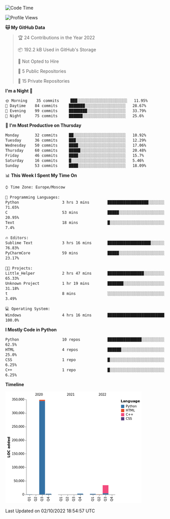 <!--START_SECTION:waka-->
![Code Time](http://img.shields.io/badge/Code%20Time-31%20hrs%2031%20mins-blue)

![Profile Views](http://img.shields.io/badge/Profile%20Views-0-blue)

**🐱 My GitHub Data** 

> 🏆 24 Contributions in the Year 2022
 > 
> 📦 192.2 kB Used in GitHub's Storage 
 > 
> 🚫 Not Opted to Hire
 > 
> 📜 5 Public Repositories 
 > 
> 🔑 15 Private Repositories  
 > 
**I'm a Night 🦉** 

```text
🌞 Morning    35 commits     ███░░░░░░░░░░░░░░░░░░░░░░   11.95% 
🌆 Daytime    84 commits     ███████░░░░░░░░░░░░░░░░░░   28.67% 
🌃 Evening    99 commits     ████████░░░░░░░░░░░░░░░░░   33.79% 
🌙 Night      75 commits     ██████░░░░░░░░░░░░░░░░░░░   25.6%

```
📅 **I'm Most Productive on Thursday** 

```text
Monday       32 commits     ██░░░░░░░░░░░░░░░░░░░░░░░   10.92% 
Tuesday      36 commits     ███░░░░░░░░░░░░░░░░░░░░░░   12.29% 
Wednesday    50 commits     ████░░░░░░░░░░░░░░░░░░░░░   17.06% 
Thursday     60 commits     █████░░░░░░░░░░░░░░░░░░░░   20.48% 
Friday       46 commits     ████░░░░░░░░░░░░░░░░░░░░░   15.7% 
Saturday     16 commits     █░░░░░░░░░░░░░░░░░░░░░░░░   5.46% 
Sunday       53 commits     ████░░░░░░░░░░░░░░░░░░░░░   18.09%

```


📊 **This Week I Spent My Time On** 

```text
⌚︎ Time Zone: Europe/Moscow

💬 Programming Languages: 
Python                   3 hrs 3 mins        ██████████████████░░░░░░░   71.65% 
C                        53 mins             █████░░░░░░░░░░░░░░░░░░░░   20.95% 
Text                     18 mins             █░░░░░░░░░░░░░░░░░░░░░░░░   7.4%

🔥 Editors: 
Sublime Text             3 hrs 16 mins       ███████████████████░░░░░░   76.83% 
PyCharmCore              59 mins             █████░░░░░░░░░░░░░░░░░░░░   23.17%

🐱‍💻 Projects: 
Little_Helper            2 hrs 47 mins       ████████████████░░░░░░░░░   65.33% 
Unknown Project          1 hr 19 mins        ███████░░░░░░░░░░░░░░░░░░   31.18% 
t                        8 mins              ░░░░░░░░░░░░░░░░░░░░░░░░░   3.49%

💻 Operating System: 
Windows                  4 hrs 16 mins       █████████████████████████   100.0%

```

**I Mostly Code in Python** 

```text
Python                   10 repos            ███████████████░░░░░░░░░░   62.5% 
HTML                     4 repos             ██████░░░░░░░░░░░░░░░░░░░   25.0% 
CSS                      1 repo              █░░░░░░░░░░░░░░░░░░░░░░░░   6.25% 
C++                      1 repo              █░░░░░░░░░░░░░░░░░░░░░░░░   6.25%

```


**Timeline**

![Chart not found](https://raw.githubusercontent.com/Delitel-WEB/Delitel-WEB/main/charts/bar_graph.png) 


 Last Updated on 02/10/2022 18:54:57 UTC
<!--END_SECTION:waka-->
